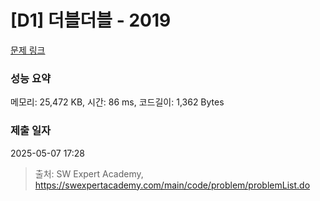 # [D1] 더블더블 - 2019 

[문제 링크](https://swexpertacademy.com/main/code/problem/problemDetail.do?contestProbId=AV5QDEX6AqwDFAUq) 

### 성능 요약

메모리: 25,472 KB, 시간: 86 ms, 코드길이: 1,362 Bytes

### 제출 일자

2025-05-07 17:28



> 출처: SW Expert Academy, https://swexpertacademy.com/main/code/problem/problemList.do